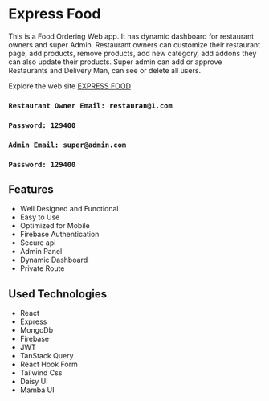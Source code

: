 # Express Food

This is a Food Ordering Web app. It has dynamic dashboard for restaurant owners and super Admin.
Restaurant owners can customize their restaurant page, add products, remove products, add new category, add addons they can also update their products.
Super admin can add or approve Restaurants and Delivery Man, can see or delete all users.

Explore the web site [EXPRESS FOOD ](https://easy-food-e36c0.web.app/)

### `Restaurant Owner Email: restauran@1.com`

### `Password: 129400`

### `Admin Email: super@admin.com`

### `Password: 129400`

## Features

- Well Designed and Functional
- Easy to Use
- Optimized for Mobile
- Firebase Authentication
- Secure api
- Admin Panel
- Dynamic Dashboard
- Private Route

## Used Technologies

- React
- Express
- MongoDb
- Firebase
- JWT
- TanStack Query
- React Hook Form
- Tailwind Css
- Daisy UI
- Mamba UI

<!-- ### Getting Started with Create React App -->
<!--
This project was bootstrapped with [Create React App](https://github.com/facebook/create-react-app).

## Available Scripts

In the project directory, you can run:

### `npm start`

Runs the app in the development mode.\
Open [http://localhost:3000](http://localhost:3000) to view it in your browser.

The page will reload when you make changes.\
You may also see any lint errors in the console. -->
